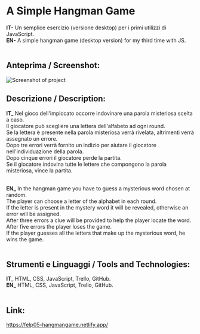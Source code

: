# A Simple Hangman Game
**IT-** Un semplice esercizio (versione desktop) per i primi utilizzi di JavaScript.<br/>
**EN-** A simple hangman game (desktop version) for my third time with JS.<br/>
<br/>

## Anteprima / Screenshot:
![Screenshot of project](https://github.com/gdfederici/JS_LP03-HangmanGame_01/blob/main/img/screenshot.jpg)

## Descrizione / Description:
**IT_** Nel gioco dell'impiccato occorre indovinare una parola misteriosa scelta a caso.<br/>
Il giocatore può scegliere una lettera dell'alfabeto ad ogni round.<br/>
Se la lettera è presente nella parola misteriosa verrà rivelata, altrimenti verrà assegnato un errore.<br/>
Dopo tre errori verrà fornito un indizio per aiutare il giocatore nell'individuazione della parola.<br/>
Dopo cinque errori il giocatore perde la partita.<br/>
Se il giocatore indovina tutte le lettere che compongono la parola misteriosa, vince la partita.<br/>
<br/>

**EN_**
In the hangman game you have to guess a mysterious word chosen at random.<br/>
The player can choose a letter of the alphabet in each round.<br/>
If the letter is present in the mystery word it will be revealed, otherwise an error will be assigned.<br/>
After three errors a clue will be provided to help the player locate the word.<br/>
After five errors the player loses the game.<br/>
If the player guesses all the letters that make up the mysterious word, he wins the game.<br/>
<br/>

## Strumenti e Linguaggi / Tools and Technologies:
**IT_** HTML, CSS, JavaScript, Trello, GitHub.<br/>
**EN_** HTML, CSS, JavaScript, Trello, GitHub.<br/>
<br/>

## Link:
https://felp05-hangmangame.netlify.app/<br/>
<br/>

